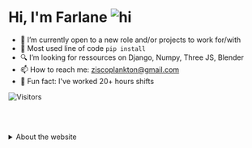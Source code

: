# Hi, I'm Farlane <img src="https://user-images.githubusercontent.com/1303154/88677602-1635ba80-d120-11ea-84d8-d263ba5fc3c0.gif" width="48px" height="48px" alt="hi">

- 🔦 I’m currently open to a new role and/or projects to work for/with
- 🔌 Most used line of code `pip install`
- 🔍 I’m looking for ressources on Django, Numpy, Three JS, Blender
- 📫 How to reach me: ziscoplankton@gmail.com
- 🧲 Fun fact: I've worked 20+ hours shifts


![Visitors](https://api.visitorbadge.io/api/visitors?path=ziscoplankton.github.io&countColor=%2337d67a)

<br><br>

<details>
<summary>
    About the website
</summary>

<br>

# 💡Concept
The idea was to have no colours and be as minimalistic as possible but informational and without interfering with the user's experience. It is complemented with Bootstrap components:
- Button
- Modal
- Navbar
- Offcanvas
- Popovers

These elements helped me to create clean layout, interactions and create additional values to the viewer

<br>

# 👨‍🔧Build
<div margin="2">
<img src="https://cdn.jsdelivr.net/gh/devicons/devicon/icons/html5/html5-original-wordmark.svg" width="32" height="32"/>
<img src="https://cdn.jsdelivr.net/gh/devicons/devicon/icons/css3/css3-original-wordmark.svg" width="32" height="32"/>
<img src="https://cdn.jsdelivr.net/gh/devicons/devicon/icons/html5/html5-original-wordmark.svg" width="32" height="32"/>
<img src="https://cdn.jsdelivr.net/gh/devicons/devicon/icons/bootstrap/bootstrap-original.svg" width="32" height="32"/>
<br><br>
</div>


# 🧊 Isometry
I really enjoyed getting some exposure to 3d rendering with css. It gave me a clear test on how cool ThreeJS and Blender would be ! 
Here is bits of the css if you want to create forms:
```
.container .cube div span::before
{
    content: '';
    position: absolute;
    left: -40px;
    width: 40px;
    height: 100%;
    background-color: #FFF;
    transform-origin: right;
    transform: skewY(45deg);
    transition: 1.5s;
    border: 1px lightgray solid;
    border-radius: 1%;
}
```
The `::before` and `::after` selectors with the properties `content` and `position` are the foundations.

<br><br>

# 🎭 Logo
<div align="center"> 
    <img src="logot.png">
</div>

```
var text = document.getElementById('text');
var shadow = '';
for (var i = 0; i < 20; i++) {
    shadow += (shadow? ',':'') + -i * 1 + 'px ' + i * 1 + 'px 0 #000';
}
text.style.textShadow = shadow;
```
This loop increment the variable shadow depending on a condition
by `-i * 1` or `i * 1`.
This creates the logo effect on:
```sh
<div class="navbar-brand-div rounded-5 m-5 mt-0">
    <a class="nav-a" href="index.html" id="text">fb</a>
</div>
```

<br>


## Author

👤 **Farlane Badache**

* Website: [Home](https://ziscoplankton.github.io)
* Github: [@ziscoplankton](https://github.com/ziscoplankton)

<br><br><br>

## Support

Give a ⭐️ if this project helped you or if you just liked it!

<br>

## Contribute

If you have any suggestions or improvements, please feel free to submit a pull request.

<br>

# Sources

> [**Open Tutorials for isometry**](https://www.youtube.com/@OnlineTutorialsYT)

> [**Git Hub Pages for hosting**](https://pages.github.com/)


</details>
